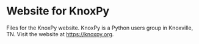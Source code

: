 # Website for KnoxPy

Files for the KnoxPy website. KnoxPy is a Python users group in Knoxville, TN. Visit the website at https://knoxpy.org.
